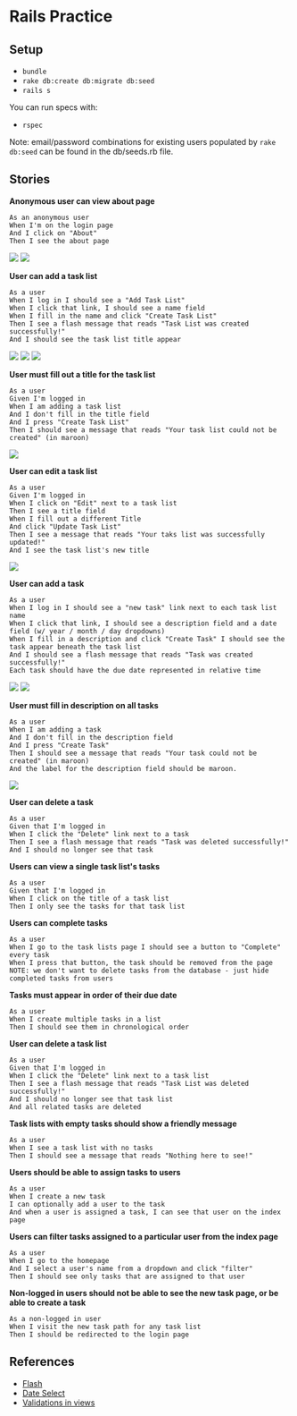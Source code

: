 # Rails Practice

## Setup

* `bundle`
* `rake db:create db:migrate db:seed`
* `rails s`

You can run specs with:

* `rspec`

Note: email/password combinations for existing users populated by `rake db:seed` can be found in the db/seeds.rb file.

## Stories
**Anonymous user can view about page**
```
As an anonymous user
When I'm on the login page
And I click on "About"
Then I see the about page
```

<img src="project/01-login.png">
<img src="project/01-about.png">

**User can add a task list**
```
As a user
When I log in I should see a "Add Task List"
When I click that link, I should see a name field
When I fill in the name and click "Create Task List"
Then I see a flash message that reads "Task List was created successfully!"
And I should see the task list title appear
```

<img src="project/02-index.png">
<img src="project/02-new-task-list.png">
<img src="project/02-new-task-list-flash.png">

**User must fill out a title for the task list**
```
As a user
Given I'm logged in
When I am adding a task list
And I don't fill in the title field
And I press "Create Task List"
Then I should see a message that reads "Your task list could not be created" (in maroon)
```
<img src="project/03-new-task-list-error.png">

**User can edit a task list**
```
As a user
Given I'm logged in
When I click on "Edit" next to a task list
Then I see a title field
When I fill out a different Title
And click "Update Task List"
Then I see a message that reads "Your taks list was successfully updated!"
And I see the task list's new title
```

<img src="project/04-edit-task-list.png">

**User can add a task**
```
As a user
When I log in I should see a "new task" link next to each task list name
When I click that link, I should see a description field and a date field (w/ year / month / day dropdowns)
When I fill in a description and click "Create Task" I should see the task appear beneath the task list
And I should see a flash message that reads "Task was created successfully!"
Each task should have the due date represented in relative time
```

<img src="project/05-new-task.png">
<img src="project/05-new-task-flash.png">

**User must fill in description on all tasks**
```
As a user
When I am adding a task
And I don't fill in the description field
And I press "Create Task"
Then I should see a message that reads "Your task could not be created" (in maroon)
And the label for the description field should be maroon.
```

<img src="project/06-new-task-error.png">

**User can delete a task**
```
As a user
Given that I'm logged in
When I click the "Delete" link next to a task
Then I see a flash message that reads "Task was deleted successfully!"
And I should no longer see that task
```

**Users can view a single task list's tasks**
```
As a user
Given that I'm logged in
When I click on the title of a task list
Then I only see the tasks for that task list
```

**Users can complete tasks**
```
As a user
When I go to the task lists page I should see a button to "Complete" every task
When I press that button, the task should be removed from the page
NOTE: we don't want to delete tasks from the database - just hide completed tasks from users
```

**Tasks must appear in order of their due date**
```
As a user
When I create multiple tasks in a list
Then I should see them in chronological order
```

**User can delete a task list**
```
As a user
Given that I'm logged in
When I click the "Delete" link next to a task list
Then I see a flash message that reads "Task List was deleted successfully!"
And I should no longer see that task list
And all related tasks are deleted
```

**Task lists with empty tasks should show a friendly message**
```
As a user
When I see a task list with no tasks
Then I should see a message that reads "Nothing here to see!"
```

**Users should be able to assign tasks to users**
```
As a user
When I create a new task
I can optionally add a user to the task
And when a user is assigned a task, I can see that user on the index page
```

**Users can filter tasks assigned to a particular user from the index page**
```
As a user
When I go to the homepage
And I select a user's name from a dropdown and click "filter"
Then I should see only tasks that are assigned to that user
```

**Non-logged in users should not be able to see the new task page, or be able to create a task**
```
As a non-logged in user
When I visit the new task path for any task list
Then I should be redirected to the login page
```

## References

* [Flash](http://guides.rubyonrails.org/action_controller_overview.html#the-flash)
* [Date Select](http://api.rubyonrails.org/classes/ActionView/Helpers/DateHelper.html#method-i-date_select)
* [Validations in views](http://guides.rubyonrails.org/active_record_validations.html#displaying-validation-errors-in-views)
